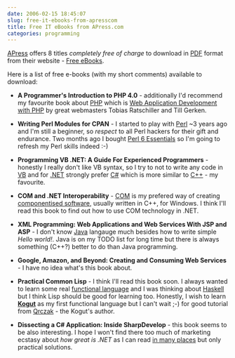 ```yaml
---
date: 2006-02-15 18:45:07
slug: free-it-ebooks-from-apresscom
title: Free IT eBooks from APress.com
categories: programming
---
```



[APress](http://www.apress.com) offers 8 titles _completely free of charge_ to download in [PDF](http://en.wikipedia.org/wiki/Portable_Document_Format) format from their website - [Free eBooks](http://www.apress.com/free/).







Here is a list of free e-books (with my short comments) available to download:




	
  * **A Programmer's Introduction to PHP 4.0** - additionally I'd recommend my favourite book about [PHP](http://www.php.net) which is [Web Application Development with PHP](http://www.amazon.co.uk/exec/obidos/ASIN/0735709971/202-9114118-4530217) by great webmasters Tobias Ratschiller and Till Gerken.


	
  * **Writing Perl Modules for CPAN** - I started to play with [Perl](http://www.perl.com) ~3 years ago and I'm still a beginner, so _respect_ to all Perl hackers for their gift and endurance. Two months ago I bought [Perl 6 Essentials](http://www.oreilly.com/catalog/perl6es/) so I'm going to refresh my Perl skills indeed :-)


	
  * **Programming VB .NET: A Guide For Experienced Programmers** - honestly I really don't like VB syntax, so I try to not to write any code in [VB](http://msdn.microsoft.com/vbasic/) and for [.NET](http://msdn.microsoft.com/netframework/) strongly prefer [C#](http://msdn.microsoft.com/vcsharp/) which is more similar to [C++](http://public.research.att.com/~bs/homepage.html) - my favourite.


	
  * **COM and .NET Interoperability** - [COM](http://www.microsoft.com/com/) is my prefered way of creating [componentised software](http://en.wikibooks.org/wiki/Computer_programming/Component_based_software_development), usually  written in C++, for Windows. I think I'll read this book to find out how to use COM technology in .NET.


	
  * **XML Programming: Web Applications and Web Services With JSP and ASP** - I don't know [Java](http://java.sun.com) langauge much besides how to write simple _Hello world!_. Java is on my TODO list for long time but there is always something (C++?) better to do than Java programming.


	
  * **Google, Amazon, and Beyond: Creating and Consuming Web Services** - I have no idea what's this book about.


	
  * **Practical Common Lisp** - I think I'll read this book soon. I always wanted to learn some real [functional language](http://en.wikipedia.org/wiki/Functional_programming) and I was thinking about [Haskell](http://www.haskell.org) but I think Lisp should be good for learning too. Honestly, I wish to learn [**Kogut**](http://kokogut.sourceforge.net) as my first functional language but I can't wait ;-) for good tutorial from [Qrczak](http://qrnik.knm.org.pl/~qrczak/) - the Kogut's author.


	
  * **Dissecting a C# Application: Inside SharpDevelop** - this book seems to be also interesting. I hope I won't find there too much of marketing ecstasy about _how great is .NET_ as I can read [in many places](http://blogs.msdn.com/mikehall/) but only practical solutions.



